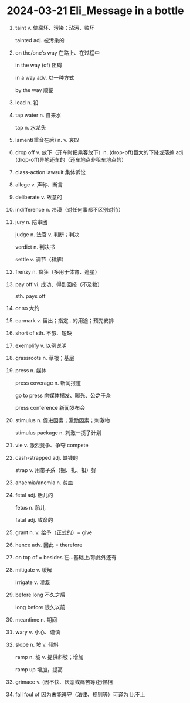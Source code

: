 # 2024-03-21 Eli_Message in a bottle

1. taint v. 使腐坏、污染；玷污、败坏

   tainted adj. 被污染的

2. on the/one's way 在路上、在过程中

   in the way (of) 阻碍

   in a way adv. 以一种方式

   by the way 顺便

3. lead n. 铅

4. tap water n. 自来水

   tap n. 水龙头

5. lament(重音在后) n. v. 哀叹

6. drop off v. 放下（开车时把乘客放下）n. (drop-off)巨大的下降或落差 adj. (drop-off)异地还车的（还车地点非租车地点的）

7. class-action lawsuit 集体诉讼

8. allege v. 声称、断言

9. deliberate v. 故意的

10. indifference n. 冷漠（对任何事都不区别对待）

11. jury n. 陪审团

    judge n. 法官 v. 判断；判决

    verdict n. 判决书

    settle v. 调节（和解）

12. frenzy n. 疯狂（多用于体育、追星）

13. pay off vi. 成功、得到回报（不及物）

    sth. pays off

14. or so 大约

15. earmark v. 留出；指定...的用途；预先安排

16. short of sth. 不够、短缺

17. exemplify v. 以例说明

18. grassroots n. 草根；基层

19. press n. 媒体

    press coverage n. 新闻报道

    go to press 向媒体揭发、曝光、公之于众

    press conference 新闻发布会

20. stimulus n. 促进因素；激励因素；刺激物

    stimulus package n. 刺激一揽子计划

21. vie v. 激烈竞争、争夺 compete

22. cash-strapped adj. 缺钱的

    strap v. 用带子系（捆、扎、扣）好

23. anaemia/anemia n. 贫血

24. fetal adj. 胎儿的

    fetus n. 胎儿

    fatal adj. 致命的

25. grant n. v. 给予（正式的）= give

26. hence adv. 因此 = therefore

27. on top of = besides 在...基础上/除此外还有

28. mitigate v. 缓解

    irrigate v. 灌溉

29. before long 不久之后

    long before 很久以前

30. meantime n. 期间

31. wary v. 小心、谨慎

32. slope n. 坡 v. 倾斜

    ramp n. 坡 v. 提供斜坡；增加

    ramp up 增加，提高

33. grimace v. (因不快、厌恶或痛苦等)扮怪相

34. fall foul of 因为未能遵守（法律、规则等）可译为 比不上
